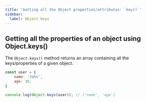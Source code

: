 ```yaml
---
title: 'Getting all the Object properties/attributes: `key()`'
sidebar:
  label: Object keys
---
```


## Getting all the properties of an object using Object.keys()
The `Object.keys()` method returns an array containing all the keys/properties of a given object.

```js
const user = {
    name: 'John',
    age: 30,
}

console.log(Object.keys(user)); // ['name', 'age']
```